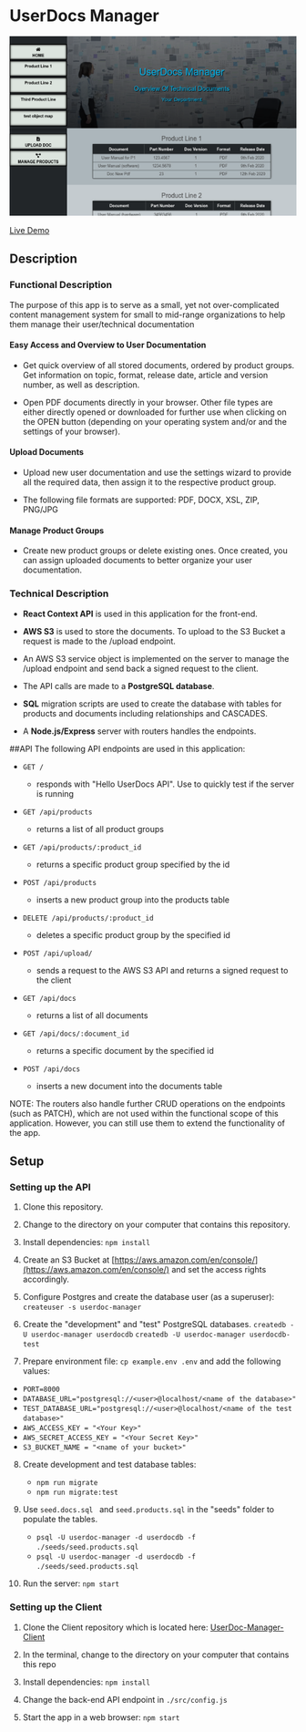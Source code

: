 # UserDocs Manager

![UserDocs screenshot](overview.png)

[Live Demo](https://user-docs-manager.now.sh/)

## Description

### Functional Description
The purpose of this app is to serve as a small, yet not over-complicated content management system for small to mid-range organizations to help them manage their user/technical documentation
#### Easy Access and Overview to User Documentation

- Get quick overview of all stored documents, ordered by product groups. Get information on topic, format, release date, article and version number, as well as description.

- Open PDF documents directly in your browser. Other file types are either directly opened or downloaded for further use when clicking on the OPEN button (depending on your operating system and/or and the settings of your browser).
#### Upload Documents

- Upload new user documentation and use the settings wizard to provide all the required data, then assign it to the respective product group.

- The following file formats are supported: PDF, DOCX, XSL, ZIP, PNG/JPG
#### Manage Product Groups
- Create new product groups or delete existing ones. Once created, you can assign uploaded documents to better organize your user documentation.

### Technical Description
- **React Context API** is used in this application for the front-end.

-  **AWS S3** is used to store the documents. To upload to the S3 Bucket a  request is made to the /upload endpoint. 

-  An AWS S3 service object is implemented on the server to manage the /upload endpoint and send back a signed request to the client.

- The API calls are made to a **PostgreSQL database**.

- **SQL** migration scripts are used to create the database with tables for products and documents including relationships and CASCADES.

- A **Node.js/Express** server with routers handles the endpoints.

##API
The following API endpoints are used in this application:

 - `GET /`
  	- responds with "Hello UserDocs API". Use to quickly test if the server is running
 	 
- `GET /api/products`
 	- returns a list of all product groups
 
- `GET /api/products/:product_id`
 	- returns a specific product group specified by the id
 
 - `POST /api/products`
 	- inserts a new product group into the products table

- `DELETE /api/products/:product_id`
  - deletes a specific product group by the specified id

- `POST /api/upload/`
  - sends a request to the AWS S3 API and returns a signed request to the client
  
- `GET /api/docs`
  - returns a list of all documents
  
 - `GET /api/docs/:document_id`
 	- returns a specific document by the specified id

- `POST /api/docs`
 	- inserts a new document into the documents table

NOTE: The routers also handle further CRUD operations on the endpoints (such as PATCH), which are not used within the functional scope of this application. However, you can still use them to extend the functionality of the app.

## Setup
### Setting up the API
1. Clone this repository.

2. Change to the directory on your computer that contains this repository.

3. Install dependencies: `npm install`
 
4. Create an S3 Bucket at [https://aws.amazon.com/en/console/](https://aws.amazon.com/en/console/) and set the access rights accordingly.
   
5. Configure Postgres and create the database user (as a superuser): `createuser -s userdoc-manager` 

6. Create the "development" and "test" PostgreSQL databases.
`createdb -U userdoc-manager userdocdb`
`createdb -U userdoc-manager userdocdb-test`

7. Prepare environment file: `cp example.env .env` and add the following values:
  - `PORT=8000`
  - `DATABASE_URL="postgresql://<user>@localhost/<name of the database>"`
  - `TEST_DATABASE_URL="postgresql://<user>@localhost/<name of the test database>"`
  -  `AWS_ACCESS_KEY = "<Your Key>"`
  - `AWS_SECRET_ACCESS_KEY = "<Your Secret Key>"`
  - `S3_BUCKET_NAME = "<name of your bucket>"`

8. Create development and test database tables:
   - `npm run migrate`
   - `npm run migrate:test`

9. Use `seed.docs.sql ` and `seed.products.sql` in the "seeds" folder to populate the tables. 
	- `psql -U userdoc-manager -d userdocdb -f ./seeds/seed.products.sql`
	- `psql -U userdoc-manager -d userdocdb -f ./seeds/seed.products.sql`
   
10. Run the server: `npm start`
### Setting up the Client

1. Clone the Client repository which is located here: [UserDoc-Manager-Client](https://github.com/vansky17/UserDoc-Manager-Client.git)

3. In the terminal, change to the directory on your computer that contains this repo

4. Install dependencies: `npm install`
   
5. Change the back-end API endpoint in `./src/config.js` 

6. Start the app in a web browser: `npm start`

